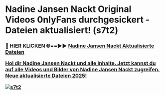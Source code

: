 # Nadine Jansen Nackt Original Videos 0nlyFans durchgesickert - Dateien aktualisiert! (s7t2)

<h3>🔴 HIER KLICKEN 🌐==►► <a href="https://tinyurl.com/h6vf6nb8" rel="nofollow">Nadine Jansen Nackt Aktualisierte Dateien

Hol dir Nadine Jansen Nackt und alle Inhalte. Jetzt kannst du auf alle Videos und Bilder von Nadine Jansen Nackt zugreifen. Neue aktualisierte Dateien 2025!

[![s7t2](https://i.imgur.com/sD4kR3V.gif)](https://tinyurl.com/h6vf6nb8)
